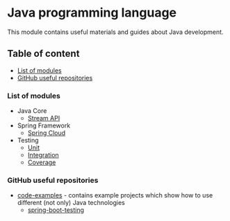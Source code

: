 # Java programming language

This module contains useful materials and guides about Java development.


## Table of content

- [List of modules](#list-of-modules)
- [GitHub useful repositories](#github-useful-repositories)


### List of modules

- Java Core
  - [Stream API](core/stream/README.md)
- Spring Framework
  - [Spring Cloud](spring/cloud/README.md)
- Testing
  - [Unit](testing/unit/README.md)
  - [Integration](testing/integration/README.md)
  - [Coverage](testing/coverage/README.md)


### GitHub useful repositories

- [code-examples](https://github.com/thombergs/code-examples) - contains example projects which show how to use 
different (not only) Java technologies
  - [spring-boot-testing](https://github.com/thombergs/code-examples/tree/master/spring-boot/spring-boot-testing)
